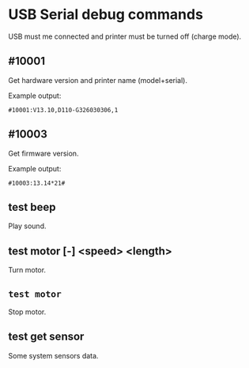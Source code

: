 # USB Serial debug commands

USB must me connected and printer must be turned off (charge mode).

## \#10001

Get hardware version and printer name (model+serial).

Example output:

```
#10001:V13.10,D110-G326030306,1
```

## \#10003

Get firmware version.

Example output:

```
#10003:13.14*21#
```

## test beep

Play sound.

## test motor [-] &lt;speed&gt; &lt;length&gt;

Turn motor.

## `test motor `

Stop motor.

## test get sensor

Some system sensors data.
